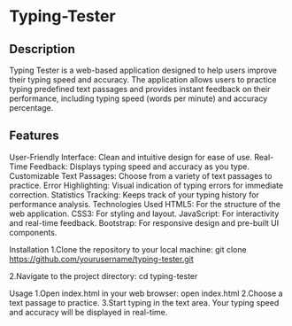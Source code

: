 # Typing-Tester

## Description
Typing Tester is a web-based application designed to help users improve their typing speed and accuracy. The application allows users to practice typing predefined text passages and provides instant feedback on their performance, including typing speed (words per minute) and accuracy percentage.

## Features
User-Friendly Interface: Clean and intuitive design for ease of use.
Real-Time Feedback: Displays typing speed and accuracy as you type.
Customizable Text Passages: Choose from a variety of text passages to practice.
Error Highlighting: Visual indication of typing errors for immediate correction.
Statistics Tracking: Keeps track of your typing history for performance analysis.
Technologies Used
HTML5: For the structure of the web application.
CSS3: For styling and layout.
JavaScript: For interactivity and real-time feedback.
Bootstrap: For responsive design and pre-built UI components.

Installation
1.Clone the repository to your local machine:
   git clone https://github.com/yourusername/typing-tester.git

2.Navigate to the project directory:
  cd typing-tester

Usage
1.Open index.html in your web browser:
   open index.html
2.Choose a text passage to practice.
3.Start typing in the text area. Your typing speed and accuracy will be displayed in real-time.


